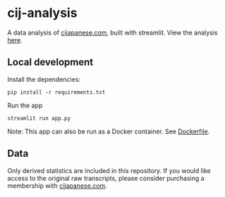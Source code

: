 # cij-analysis

A data analysis of [cijapanese.com](https://cijapanese.com/), built with streamlit. View the analysis [here](https://cij-streamlit-514557297503.us-central1.run.app/).

## Local development

Install the dependencies:
```
pip install -r requirements.txt
```

Run the app
```
streamlit run app.py
```

Note: This app can also be run as a Docker container. See [Dockerfile](Dockerfile).

## Data

Only derived statistics are included in this repository. If you would like access to the original raw transcripts, please consider purchasing a membership
with [cijapanese.com](https://cijapanese.com/). 